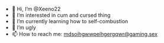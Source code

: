 - 👋 Hi, I’m @Xeeno22
- 👀 I’m interested in cum and cursed thing
- 🌱 I’m currently learning how to self-combustion
- 💞️ I’m ugly
- 📫 How to reach me: mdsoihgwwpeihgergqwr@gaming.sex

<!---
Xeeno22/Xeeno22 is a ✨ special ✨ repository because its `README.md` (this file) appears on your GitHub profile.
You can click the Preview link to take a look at your changes.
--->

